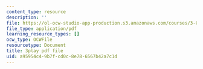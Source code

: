 ```yaml
---
content_type: resource
description: ''
file: https://ol-ocw-studio-app-production.s3.amazonaws.com/courses/3-091-introduction-to-solid-state-chemistry-fall-2018/a95954c49b7fcd0c8e786567b42a7c1d_Q5W3J0NChwA.pdf
file_type: application/pdf
learning_resource_types: []
ocw_type: OCWFile
resourcetype: Document
title: 3play pdf file
uid: a95954c4-9b7f-cd0c-8e78-6567b42a7c1d
---
```

